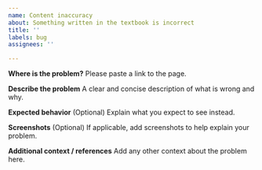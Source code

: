 ```yaml
---
name: Content inaccuracy
about: Something written in the textbook is incorrect
title: ''
labels: bug
assignees: ''

---
```


<!-- 
Thank you for helping us improve!
Please try to be as clear as possible, and paste a link to the page that contains the problem.
-->

**Where is the problem?**
Please paste a link to the page.

**Describe the problem**
A clear and concise description of what is wrong and why.

**Expected behavior**
(Optional) Explain what you expect to see instead.

**Screenshots**
(Optional) If applicable, add screenshots to help explain your problem.

**Additional context / references**
Add any other context about the problem here.
